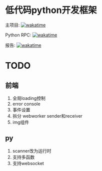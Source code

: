 # 低代码python开发框架

主项目: <a href="https://wakatime.com/badge/user/2f4644bc-9c2c-4ef4-a45b-54ad90d38434/project/f3bc974d-3424-41e4-bfbe-05eea6acf185"><img src="https://wakatime.com/badge/user/2f4644bc-9c2c-4ef4-a45b-54ad90d38434/project/f3bc974d-3424-41e4-bfbe-05eea6acf185.svg" alt="wakatime"></a>

Python RPC: <a href="https://wakatime.com/badge/user/2f4644bc-9c2c-4ef4-a45b-54ad90d38434/project/3891ec78-2923-4459-8dd1-d733dc1306a1"><img src="https://wakatime.com/badge/user/2f4644bc-9c2c-4ef4-a45b-54ad90d38434/project/3891ec78-2923-4459-8dd1-d733dc1306a1.svg" alt="wakatime"></a>

报告: <a href="https://wakatime.com/badge/user/2f4644bc-9c2c-4ef4-a45b-54ad90d38434/project/2e58d267-24db-491d-98c6-f40d12f6be44"><img src="https://wakatime.com/badge/user/2f4644bc-9c2c-4ef4-a45b-54ad90d38434/project/2e58d267-24db-491d-98c6-f40d12f6be44.svg" alt="wakatime"></a>

# TODO
## 前端
1. 全局loading控制
2. error console
3. 事件设置
4. 拆分 webworker sender和receiver
5. img组件

## py
1. scanner改为运行时
2. 支持多函数
3. 支持websocket
